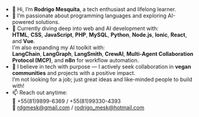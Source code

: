 - 👋 Hi, I’m **Rodrigo Mesquita**, a tech enthusiast and lifelong learner.
- 👀 I’m passionate about programming languages and exploring AI-powered solutions.
- 🌱 Currently diving deep into web and AI development with:  
  **HTML**, **CSS**, **JavaScript**, **PHP**, **MySQL**, **Python**, **Node.js**, **Ionic**, **React**, and **Vue**.  
  I'm also expanding my AI toolkit with:  
  **LangChain**, **LangGraph**, **LangSmith**, **CrewAI**, **Multi-Agent Collaboration Protocol (MCP)**, and **n8n** for workflow automation.
- 🌱 I believe in tech with purpose — I actively seek collaboration in **vegan communities** and projects with a positive impact.  
  I’m not looking for a job; just great ideas and like-minded people to build with!
- 📫 Reach out anytime:  
  📱 +55(81)9899-6369 / +55(81)99330-4393  
  📧 rdgmesk@gmail.com / rodrigo_mesk@hotmail.com


<!---
meskdev/meskdev is a ✨ special ✨ repository because its `README.md` (this file) appears on your GitHub profile.
You can click the Preview link to take a look at your changes.
--->
